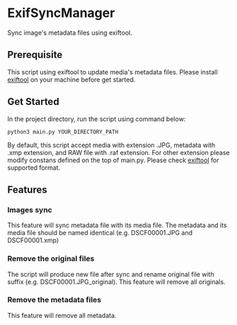 # ExifSyncManager
Sync image's metadata files using exiftool.

## Prerequisite
This script using exiftool to update media's metadata files. Please install [exiftool](https://exiftool.org) on your machine before get started.

## Get Started
In the project directory, run the script using command below:
```
python3 main.py YOUR_DIRECTORY_PATH
```
By default, this script accept media with extension .JPG, metadata with .xmp extension, and RAW file with .raf extension. For other extension please modify constans defined on the top of main.py. Please check [exiftool](https://exiftool.org) for supported format.

## Features
### Images sync
This feature will sync metadata file with its media file. The metadata and its media file should be named identical (e.g. DSCF00001.JPG and DSCF00001.xmp)

### Remove the original files
The script will produce new file after sync and rename original file with suffix (e.g. DSCF00001.JPG_original). This feature will remove all originals.

### Remove the metadata files
This feature will remove all metadata.
